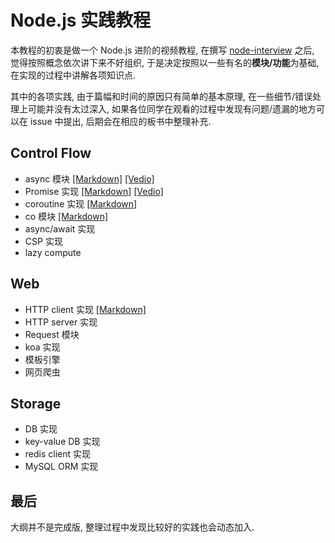 # Node.js 实践教程

本教程的初衷是做一个 Node.js 进阶的视频教程, 在撰写 [node-interview](https://github.com/ElemeFE/node-interview) 之后, 觉得按照概念依次讲下来不好组织, 于是决定按照以一些有名的**模块/功能**为基础, 在实现的过程中讲解各项知识点.

其中的各项实践, 由于篇幅和时间的原因只有简单的基本原理, 在一些细节/错误处理上可能并没有太过深入, 如果各位同学在观看的过程中发现有问题/遗漏的地方可以在 issue 中提出, 后期会在相应的板书中整理补充.

## Control Flow

* async 模块 [[Markdown]](control/async/README.md) [[Vedio]](http://v.youku.com/v_show/id_XMjY2MjI5NzU5Ng==.html)
* Promise 实现 [[Markdown]](control/promise/README.md) [[Vedio]](http://v.youku.com/v_show/id_XMjY4MjM4MjA2MA==.html)
* coroutine 实现 [[Markdown]](control/coroutine/README.md)
* co 模块 [[Markdown]](control/co/README.md)
* async/await 实现
* CSP 实现
* lazy compute

## Web

* HTTP client 实现 [[Markdown]](web/http-client/README.md)
* HTTP server 实现
* Request 模块
* koa 实现
* 模板引擎
* 网页爬虫

## Storage

* DB 实现
* key-value DB 实现
* redis client 实现
* MySQL ORM 实现

## 最后

大纲并不是完成版, 整理过程中发现比较好的实践也会动态加入.
